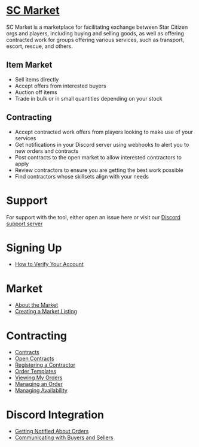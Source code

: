 # [SC Market](https://sc-market.space/)

SC Market is a marketplace for facilitating exchange between Star Citizen orgs and players, including buying and selling goods, as well as offering contracted work for groups offering various services, such as  transport, escort, rescue, and others.

## Item Market

- Sell items directly
- Accept offers from interested buyers
- Auction off items
- Trade in bulk or in small quantities depending on your stock

## Contracting

- Accept contracted work offers from players looking to make use of your services
- Get notifications in your Discord server using webhooks to alert you to new orders and contracts
- Post contracts to the open market to allow interested contractors to apply
- Review contractors to ensure you are getting the best work possible
- Find contractors whose skillsets align with your needs

# Support

For support with the tool, either open an issue here or visit our [Discord support server](https://discord.com/invite/N4Gy8py8J4)

# Signing Up
- [How to Verify Your Account](https://github.com/henry232323/sc-market/wiki/How-to-Verify-Your-Account)

# Market
- [About the Market](https://github.com/henry232323/sc-market/wiki/The-Market)
- [Creating a Market Listing](https://github.com/henry232323/sc-market/wiki/Creating-a-Market-Listing)

# Contracting
- [Contracts](https://github.com/henry232323/sc-market/wiki/Contracts)
- [Open Contracts](https://github.com/henry232323/sc-market/wiki/Open-Contracts)
- [Registering a Contractor](https://github.com/henry232323/sc-market/wiki/Registering-a-Contractor)
- [Order Templates](https://github.com/henry232323/sc-market/wiki/Create-an-Order-Template)
- [Viewing My Orders](https://github.com/henry232323/sc-market/wiki/Viewing-My-Orders)
- [Managing an Order](https://github.com/henry232323/sc-market/wiki/Managing-an-Order)
- [Managing Availability](https://github.com/henry232323/sc-market/wiki/Managing-Availability)

# Discord Integration
- [Getting Notified About Orders](https://github.com/henry232323/sc-market/wiki/Getting-Notified-About-Orders)
- [Communicating with Buyers and Sellers](https://github.com/henry232323/sc-market/wiki/Communicating-with-Buyers-and-Sellers)
